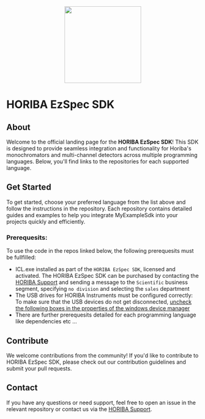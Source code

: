 <div align="center">
  <img height="200" src="https://www.ilmexhibitions.com/cemindia/exhibitor/logos/HORIBA%20Logo.jpg"  />
</div>

# HORIBA EzSpec SDK

## About

Welcome to the official landing page for the **HORIBA EzSpec SDK**! This SDK is designed to provide seamless integration and functionality for Horiba's monochromators and multi-channel detectors across multiple programming languages. Below, you'll find links to the repositories for each supported language.

## Get Started

To get started, choose your preferred language from the list above and follow the instructions in the repository. Each repository contains detailed guides and examples to help you integrate MyExampleSdk into your projects quickly and efficiently.

### Prerequesits:
To use the code in the repos linked below, the following prerequesits must be fullfilled:
- ICL.exe installed as part of the `HORIBA EzSpec SDK`, licensed and activated. The HORIBA EzSpec SDK can be purchased by contacting the [HORIBA Support]([(https://www.horiba.com/int/contact/contact-form/)]) and sending a message to the `Scientific` business segment, specifying `no division` and selecting the `sales` department
- The USB drives for HORIBA Instruments must be configured correctly: To make sure that the USB devices do not get disconnected, [uncheck the following boxes in the properties of the windows device manager](https://github.com/HORIBAEzSpecSDK/python-sdk/blob/main/docs/source/images/generic_usb_hub_properties.png)
- There are further prerequesits detailed for each programming language like dependencies etc ...

## Contribute

We welcome contributions from the community! If you'd like to contribute to HORIBA EzSpec SDK, please check out our contribution guidelines and submit your pull requests.

## Contact

If you have any questions or need support, feel free to open an issue in the relevant repository or contact us via the [HORIBA Support](https://www.horiba.com/int/contact/contact-form/).


###
